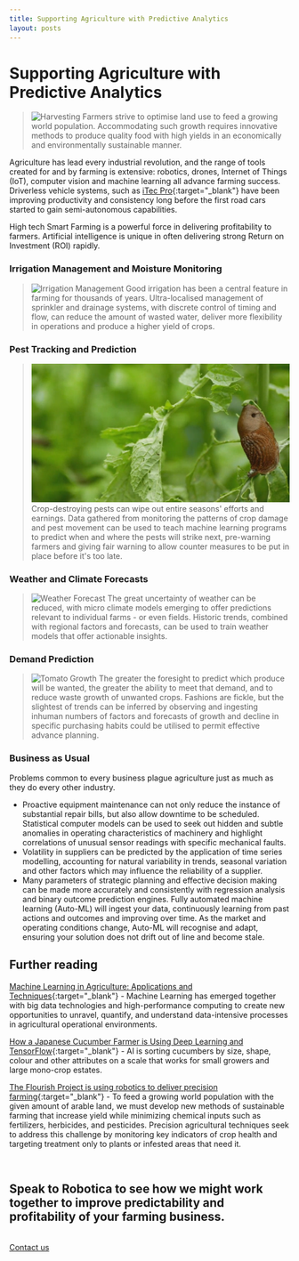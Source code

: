 ```yaml
---
title: Supporting Agriculture with Predictive Analytics
layout: posts
---
```


# Supporting Agriculture with Predictive Analytics
>![Harvesting](/images/harvesting.png)
Farmers strive to optimise land use to feed a growing world population.  Accommodating such growth requires innovative methods to produce quality food with high yields in an economically and environmentally sustainable manner. 

Agriculture has lead every industrial revolution, and the range of tools created for and by farming is extensive:  robotics, drones, Internet of Things (IoT), computer vision and machine learning all advance farming success.  Driverless vehicle systems, such as [iTec Pro](https://www.deere.com/en/technology-products/precision-ag-technology/guidance/itec-pro/){:target="_blank"} have been improving productivity and consistency long before the first road cars started to gain semi-autonomous capabilities.

High tech Smart Farming is a powerful force in delivering profitability to farmers.  Artificial intelligence is unique in often delivering strong Return on Investment (ROI) rapidly.

### Irrigation Management and Moisture Monitoring
>![Irrigation Management](/images/irrigation-management.png)
Good irrigation has been a central feature in farming for thousands of years.  Ultra-localised management of sprinkler and drainage systems, with discrete control of timing and flow, can reduce the amount of wasted water, deliver more flexibility in operations and produce a higher yield of crops.

### Pest Tracking and Prediction
>![Pest Tracking](/images/pest-tracking.png)
Crop-destroying pests can wipe out entire seasons' efforts and earnings.  Data gathered from monitoring the patterns of crop damage and pest movement can be used to teach machine learning programs to predict when and where the pests will strike next, pre-warning farmers and giving fair warning to allow counter measures to be put in place before it's too late.

### Weather and Climate Forecasts
>![Weather Forecast](/images/weather-forecast.png)
The great uncertainty of weather can be reduced, with micro climate models emerging to offer predictions relevant to individual farms - or even fields.  Historic trends, combined with regional factors and forecasts, can be used to train weather models that offer actionable insights.

### Demand Prediction
>![Tomato Growth](/images/tomato-greenhouse.png)
The greater the foresight to predict which produce will be wanted, the greater the ability to meet that demand, and to reduce waste growth of unwanted crops.  Fashions are fickle, but the slightest of trends can be inferred by observing and ingesting inhuman numbers of factors and forecasts of growth and decline in specific purchasing habits could be utilised to permit effective advance planning.

### Business as Usual
Problems common to every business plague agriculture just as much as they do every other industry.  

- Proactive equipment maintenance can not only reduce the instance of substantial repair bills, but also allow downtime to be scheduled.  Statistical computer models can be used to seek out hidden and subtle anomalies in operating characteristics of machinery and highlight correlations of unusual sensor readings with specific mechanical faults.
- Volatility in suppliers can be predicted by the application of time series modelling, accounting for natural variability in trends, seasonal variation and other factors which may influence the reliability of a supplier.
- Many parameters of strategic planning and effective decision making can be made more accurately and consistently with regression analysis and binary outcome prediction engines.  Fully automated machine learning (Auto-ML) will ingest your data, continuously learning from past actions and outcomes and improving over time.  As the market and operating conditions change, Auto-ML will recognise and adapt, ensuring your solution does not drift out of line and become stale.


## Further reading
[Machine Learning in Agriculture: Applications and Techniques](https://www.kdnuggets.com/2019/05/machine-learning-agriculture-applications-techniques.html){:target="_blank"} - Machine Learning has emerged together with big data technologies and high-performance computing to create new opportunities to unravel, quantify, and understand data-intensive processes in agricultural operational environments.

[How a Japanese Cucumber Farmer is Using Deep Learning and TensorFlow](https://cloud.google.com/blog/products/gcp/how-a-japanese-cucumber-farmer-is-using-deep-learning-and-tensorflow){:target="_blank"} - AI is sorting cucumbers by size, shape, colour and other attributes on a scale that works for small growers and large mono-crop estates.

[The Flourish Project is using robotics to deliver precision farming](http://flourish-project.eu/){:target="_blank"} - To feed a growing world population with the given amount of arable land, we must develop new methods of sustainable farming that increase yield while minimizing chemical inputs such as fertilizers, herbicides, and pesticides. Precision agricultural techniques seek to address this challenge by monitoring key indicators of crop health and targeting treatment only to plants or infested areas that need it.

<br />


## Speak to Robotica to see how we might work together to improve predictability and profitability of your farming business.
<br />
<a href = '/contact' class = 'button'>Contact us</a>
<br />
